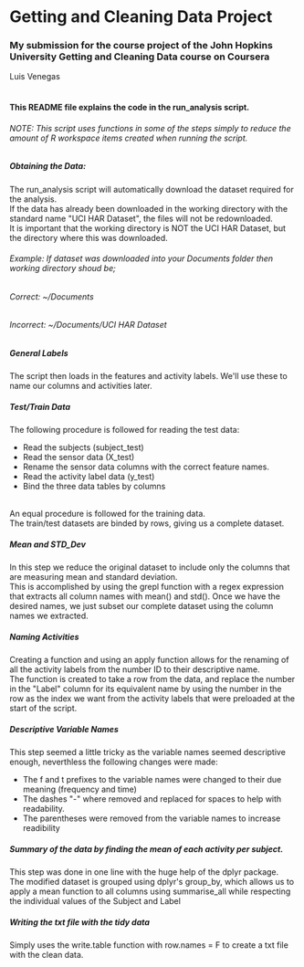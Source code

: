 # Getting and Cleaning Data Project
### My submission for the course project of the John Hopkins University Getting and Cleaning Data course on Coursera
Luis Venegas <br><br>
#### This README file explains the code in the run_analysis script. 

###### NOTE: This script uses functions in some of the steps simply to reduce the amount of R workspace items created when running the script.



##### Obtaining the Data: 
The run_analysis script will automatically download the dataset required for the analysis. <br>
If the data has already been downloaded in the working directory with the standard name "UCI HAR Dataset", the files will not be redownloaded. <br>
It is important that the working directory is NOT the UCI HAR Dataset, but the directory where this was downloaded. 
###### Example: If dataset was downloaded into your Documents folder then working directory shoud be;
###### Correct: ~/Documents 
###### Incorrect: ~/Documents/UCI HAR Dataset<br>

##### General Labels
The script then loads in the features and activity labels. We'll use these to name our columns and activities later. <br>

##### Test/Train Data
The following procedure is followed for reading the test data: <br> 
- Read the subjects (subject_test)
- Read the sensor data (X_test)
- Rename the sensor data columns with the correct feature names.
- Read the activity label data (y_test)
- Bind the three data tables by columns
<br>
An equal procedure is followed for the training data. <br>
The train/test datasets are binded by rows, giving us a complete dataset. <br>

##### Mean and STD_Dev
In this step we reduce the original dataset to include only the columns that are measuring mean and standard deviation. <br>
This is accomplished by using the grepl function with a regex expression that extracts all column names with mean() and std(). 
Once we have the desired names, we just subset our complete dataset using the column names we extracted.

##### Naming Activities
Creating a function and using an apply function allows for the renaming of all the activity labels from the number ID to their descriptive name. <br>
The function is created to take a row from the data, and replace the number in the "Label" column for its equivalent name by using the number in the row as the index we want from the activity labels that were preloaded at the start of the script.

##### Descriptive Variable Names
This step seemed a little tricky as the variable names seemed descriptive enough, neverthless the following changes were made: 
- The f and t prefixes to the variable names were changed to their due meaning (frequency and time) 
- The dashes "-" where removed and replaced for spaces to help with readability.
- The parentheses were removed from the variable names to increase readibility

##### Summary of the data by finding the mean of each activity per subject. 
This step was done in one line with the huge help of the dplyr package. <br>
The modified dataset is grouped using dplyr's group_by, which allows us to apply a mean function to all columns using summarise_all while respecting the individual values of the Subject and Label  <br>

##### Writing the txt file with the tidy data
Simply uses the write.table function with row.names = F to create a txt file with the clean data. 









